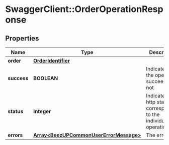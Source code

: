 # SwaggerClient::OrderOperationResponse

## Properties
Name | Type | Description | Notes
------------ | ------------- | ------------- | -------------
**order** | [**OrderIdentifier**](OrderIdentifier.md) |  | 
**success** | **BOOLEAN** | Indicates if the operation succeed or not | 
**status** | **Integer** | Indicates the http status corresponding to the individual operation | 
**errors** | [**Array&lt;BeezUPCommonUserErrorMessage&gt;**](BeezUPCommonUserErrorMessage.md) | The error list | [optional] 


